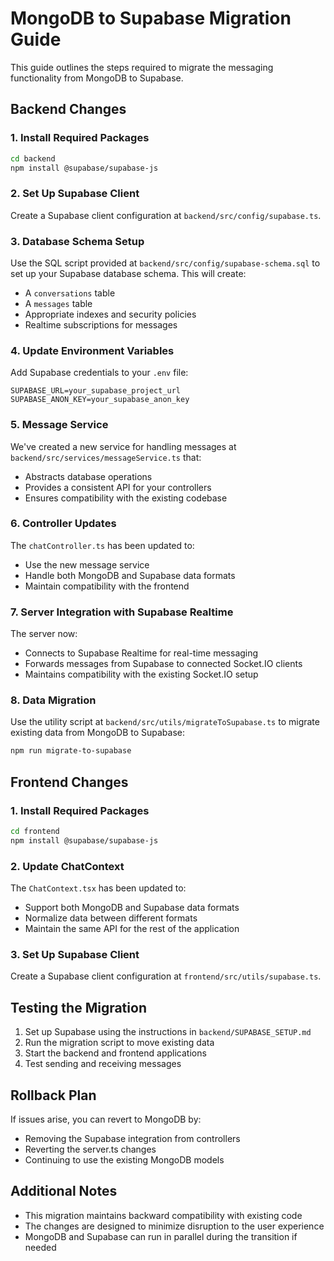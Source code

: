 # MongoDB to Supabase Migration Guide

This guide outlines the steps required to migrate the messaging functionality from MongoDB to Supabase.

## Backend Changes

### 1. Install Required Packages

```bash
cd backend
npm install @supabase/supabase-js
```

### 2. Set Up Supabase Client

Create a Supabase client configuration at `backend/src/config/supabase.ts`.

### 3. Database Schema Setup

Use the SQL script provided at `backend/src/config/supabase-schema.sql` to set up your Supabase database schema. This will create:
- A `conversations` table
- A `messages` table
- Appropriate indexes and security policies
- Realtime subscriptions for messages

### 4. Update Environment Variables

Add Supabase credentials to your `.env` file:

```
SUPABASE_URL=your_supabase_project_url
SUPABASE_ANON_KEY=your_supabase_anon_key
```

### 5. Message Service

We've created a new service for handling messages at `backend/src/services/messageService.ts` that:
- Abstracts database operations
- Provides a consistent API for your controllers
- Ensures compatibility with the existing codebase

### 6. Controller Updates

The `chatController.ts` has been updated to:
- Use the new message service
- Handle both MongoDB and Supabase data formats
- Maintain compatibility with the frontend

### 7. Server Integration with Supabase Realtime

The server now:
- Connects to Supabase Realtime for real-time messaging
- Forwards messages from Supabase to connected Socket.IO clients
- Maintains compatibility with the existing Socket.IO setup

### 8. Data Migration

Use the utility script at `backend/src/utils/migrateToSupabase.ts` to migrate existing data from MongoDB to Supabase:

```bash
npm run migrate-to-supabase
```

## Frontend Changes

### 1. Install Required Packages

```bash
cd frontend
npm install @supabase/supabase-js
```

### 2. Update ChatContext

The `ChatContext.tsx` has been updated to:
- Support both MongoDB and Supabase data formats
- Normalize data between different formats
- Maintain the same API for the rest of the application

### 3. Set Up Supabase Client

Create a Supabase client configuration at `frontend/src/utils/supabase.ts`.

## Testing the Migration

1. Set up Supabase using the instructions in `backend/SUPABASE_SETUP.md`
2. Run the migration script to move existing data
3. Start the backend and frontend applications
4. Test sending and receiving messages

## Rollback Plan

If issues arise, you can revert to MongoDB by:
- Removing the Supabase integration from controllers
- Reverting the server.ts changes
- Continuing to use the existing MongoDB models

## Additional Notes

- This migration maintains backward compatibility with existing code
- The changes are designed to minimize disruption to the user experience
- MongoDB and Supabase can run in parallel during the transition if needed 